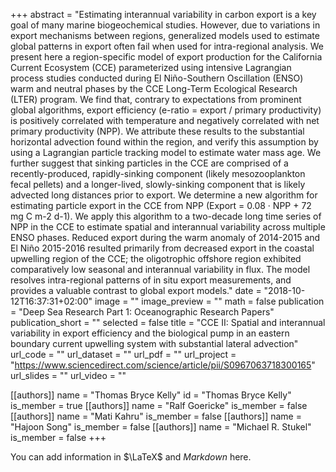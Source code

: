 +++
abstract = "Estimating interannual variability in carbon export is a key goal of many marine biogeochemical studies. However, due to variations in export mechanisms between regions, generalized models used to estimate global patterns in export often fail when used for intra-regional analysis. We present here a region-specific model of export production for the California Current Ecosystem (CCE) parameterized using intensive Lagrangian process studies conducted during El Niño-Southern Oscillation (ENSO) warm and neutral phases by the CCE Long-Term Ecological Research (LTER) program. We find that, contrary to expectations from prominent global algorithms, export efficiency (e-ratio = export / primary productivity) is positively correlated with temperature and negatively correlated with net primary productivity (NPP). We attribute these results to the substantial horizontal advection found within the region, and verify this assumption by using a Lagrangian particle tracking model to estimate water mass age. We further suggest that sinking particles in the CCE are comprised of a recently-produced, rapidly-sinking component (likely mesozooplankton fecal pellets) and a longer-lived, slowly-sinking component that is likely advected long distances prior to export. We determine a new algorithm for estimating particle export in the CCE from NPP (Export = 0.08 · NPP + 72 mg C m-2 d-1). We apply this algorithm to a two-decade long time series of NPP in the CCE to estimate spatial and interannual variability across multiple ENSO phases. Reduced export during the warm anomaly of 2014-2015 and El Niño 2015-2016 resulted primarily from decreased export in the coastal upwelling region of the CCE; the oligotrophic offshore region exhibited comparatively low seasonal and interannual variability in flux. The model resolves intra-regional patterns of in situ export measurements, and provides a valuable contrast to global export models."
date = "2018-10-12T16:37:31+02:00"
image = ""
image_preview = ""
math = false
publication = "Deep Sea Research Part 1: Oceanographic Research Papers"
publication_short = ""
selected = false
title = "CCE II: Spatial and interannual variability in export efficiency and the biological pump in an eastern boundary current upwelling system with substantial lateral advection"
url_code = ""
url_dataset = ""
url_pdf = ""
url_project = "https://www.sciencedirect.com/science/article/pii/S0967063718300165"
url_slides = ""
url_video = ""

[[authors]]
    name = "Thomas Bryce Kelly"
    id = "Thomas Bryce Kelly"
    is_member = true
[[authors]]
    name = "Ralf Goericke"
    is_member = false
[[authors]]
    name = "Mati Kahru"
    is_member = false
[[authors]]
    name = "Hajoon Song"
    is_member = false
[[authors]]
    name = "Michael R. Stukel"
    is_member = false
+++


You can add information in $\LaTeX$ and *Markdown* here.
